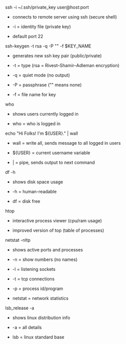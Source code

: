

ssh -i ~/.ssh/private_key user@host:port

- connects to remote server using ssh (secure shell)
    
- -i = identity file (private key)
    
- default port 22
    

ssh-keygen -t rsa -q -P "" -f $KEY_NAME

- generates new ssh key pair (public/private)
    
- -t = type (rsa = Rivest–Shamir–Adleman encryption)
    
- -q = quiet mode (no output)
    
- -P = passphrase ("" means none)
    
- -f = file name for key
    

who

- shows users currently logged in
    
- who = who is logged in
    

echo "Hi Folks! I'm ${USER}." | wall

- wall = write all, sends message to all logged in users
    
- ${USER} = current username variable
    
- | = pipe, sends output to next command
    

df -h

- shows disk space usage
    
- -h = human-readable
    
- df = disk free
    

htop

- interactive process viewer (cpu/ram usage)
    
- improved version of top (table of processes)
    

netstat -nltp

- shows active ports and processes
    
- -n = show numbers (no names)
    
- -l = listening sockets
    
- -t = tcp connections
    
- -p = process id/program
    
- netstat = network statistics
    

lsb_release -a

- shows linux distribution info
    
- -a = all details
    
- lsb = linux standard base
    